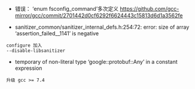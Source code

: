 - 错误： ‘enum fsconfig_command’多次定义
https://github.com/gcc-mirror/gcc/commit/2701442d0cf6292f6624443c15813d6d1a3562fe

- sanitizer_common/sanitizer_internal_defs.h:254:72: error: size of array ‘assertion_failed__1141’ is negative
```shell
configure 加入
--disable-libsanitizer

```

- temporary of non-literal type ‘google::protobuf::Any’ in a constant expression
```shell
升级 gcc >= 7.4
```
